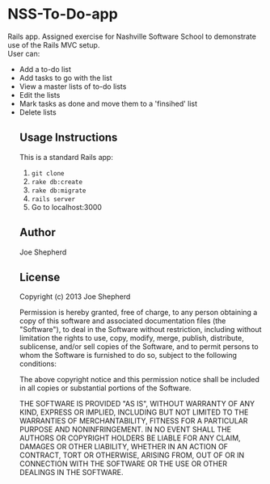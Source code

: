 NSS-To-Do-app
=============

Rails app. Assigned exercise for Nashville Software School to demonstrate use of the Rails MVC setup.<br>
User can:

<ul>
<li>Add a to-do list</li>
<li>Add tasks to go with the list</li>
<li>View a master lists of to-do lists</li>
<li>Edit the lists</li>
<li>Mark tasks as done and move them to a 'finsihed' list</li>
<li>Delete lists</li>

Usage Instructions
------------------
This is a standard Rails app:

1. `git clone`
2. `rake db:create`
3. `rake db:migrate`
4. `rails server`
5. Go to localhost:3000

Author
------
Joe Shepherd

License
-------
Copyright (c) 2013 Joe Shepherd

Permission is hereby granted, free of charge, to any person obtaining a copy
of this software and associated documentation files (the "Software"), to deal
in the Software without restriction, including without limitation the rights
to use, copy, modify, merge, publish, distribute, sublicense, and/or sell
copies of the Software, and to permit persons to whom the Software is
furnished to do so, subject to the following conditions:

The above copyright notice and this permission notice shall be included in
all copies or substantial portions of the Software.

THE SOFTWARE IS PROVIDED "AS IS", WITHOUT WARRANTY OF ANY KIND, EXPRESS OR
IMPLIED, INCLUDING BUT NOT LIMITED TO THE WARRANTIES OF MERCHANTABILITY,
FITNESS FOR A PARTICULAR PURPOSE AND NONINFRINGEMENT. IN NO EVENT SHALL THE
AUTHORS OR COPYRIGHT HOLDERS BE LIABLE FOR ANY CLAIM, DAMAGES OR OTHER
LIABILITY, WHETHER IN AN ACTION OF CONTRACT, TORT OR OTHERWISE, ARISING FROM,
OUT OF OR IN CONNECTION WITH THE SOFTWARE OR THE USE OR OTHER DEALINGS IN
THE SOFTWARE.


